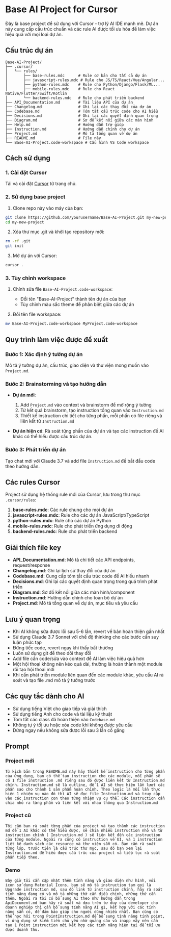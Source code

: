 # Base AI Project for Cursor

Đây là base project để sử dụng với Cursor - trợ lý AI IDE mạnh mẽ. Dự án này cung cấp cấu trúc chuẩn và các rule AI được tối ưu hóa để làm việc hiệu quả với mọi loại dự án.

## Cấu trúc dự án

```
Base-AI-Project/
├── .cursor/
│   └── rules/
│       ├── base-rules.mdc      # Rule cơ bản cho tất cả dự án
│       ├── javascript-rules.mdc # Rule cho JS/TS/React/Vue/Angular...
│       ├── python-rules.mdc    # Rule cho Python/Django/Flask/ML...
│       ├── mobile-rules.mdc    # Rule cho React Native/Flutter/Swift/Kotlin
│       └── backend-rules.mdc   # Rule cho phát triển backend
├── API_Documentation.md        # Tài liệu API của dự án
├── Changelog.md                # Ghi lại các thay đổi của dự án
├── Codebase.md                 # Tóm tắt cấu trúc code cho AI hiểu
├── Decisions.md                # Ghi lại các quyết định quan trọng
├── Diagram.md                  # Sơ đồ kết nối giữa các màn hình
├── Help.md                     # Hướng dẫn trợ giúp
├── Instruction.md              # Hướng dẫn chính cho dự án
├── Project.md                  # Mô tả tổng quan về dự án
├── README.md                   # File này
└── Base-AI-Project.code-workspace # Cấu hình VS Code workspace
```

## Cách sử dụng

### 1. Cài đặt Cursor

Tải và cài đặt [Cursor](https://cursor.sh/) từ trang chủ.

### 2. Sử dụng base project

1. Clone repo này vào máy của bạn:
```bash
git clone https://github.com/yourusername/Base-AI-Project.git my-new-project
cd my-new-project
```

2. Xóa thư mục .git và khởi tạo repository mới:
```bash
rm -rf .git
git init
```

3. Mở dự án với Cursor:
```bash
cursor .
```

### 3. Tùy chỉnh workspace

1. Chỉnh sửa file `Base-AI-Project.code-workspace`:
   - Đổi tên "Base-AI-Project" thành tên dự án của bạn
   - Tùy chỉnh màu sắc theme để phân biệt giữa các dự án

2. Đổi tên file workspace:
```bash
mv Base-AI-Project.code-workspace MyProject.code-workspace
```

## Quy trình làm việc được đề xuất

### Bước 1: Xác định ý tưởng dự án
Mô tả ý tưởng dự án, cấu trúc, giao diện và thư viện mong muốn vào `Project.md`.

### Bước 2: Brainstorming và tạo hướng dẫn
- **Dự án mới**: 
  1. Add `Project.md` vào context và brainstorm để mở rộng ý tưởng
  2. Từ kết quả brainstorm, tạo instruction tổng quan vào `Instruction.md`
  3. Thiết kế instruction chi tiết cho từng phần, mỗi phần có file riêng và liên kết từ `Instruction.md`

- **Dự án hiện có**:
  Rà soát từng phần của dự án và tạo các instruction để AI khác có thể hiểu được cấu trúc dự án.

### Bước 3: Phát triển dự án
Tạo chat mới với Claude 3.7 và add file `Instruction.md` để bắt đầu code theo hướng dẫn.

## Các rules Cursor

Project sử dụng hệ thống rule mới của Cursor, lưu trong thư mục `.cursor/rules`:

1. **base-rules.mdc**: Các rule chung cho mọi dự án
2. **javascript-rules.mdc**: Rule cho các dự án JavaScript/TypeScript
3. **python-rules.mdc**: Rule cho các dự án Python
4. **mobile-rules.mdc**: Rule cho phát triển ứng dụng di động
5. **backend-rules.mdc**: Rule cho phát triển backend

## Giải thích file key

- **API_Documentation.md**: Mô tả chi tiết các API endpoints, request/response
- **Changelog.md**: Ghi lại lịch sử thay đổi của dự án
- **Codebase.md**: Cung cấp tóm tắt cấu trúc code để AI hiểu nhanh
- **Decisions.md**: Ghi lại các quyết định quan trọng trong quá trình phát triển
- **Diagram.md**: Sơ đồ kết nối giữa các màn hình/component
- **Instruction.md**: Hướng dẫn chính cho toàn bộ dự án
- **Project.md**: Mô tả tổng quan về dự án, mục tiêu và yêu cầu

## Lưu ý quan trọng

- Khi AI không sửa được lỗi sau 5-6 lần, revert về bản hoàn thiện gần nhất
- Sử dụng Claude 3.7 Sonnet với chế độ thinking cho các bước cần suy luận phức tạp
- Đừng tiếc code, revert ngay khi thấy bất thường
- Luôn sử dụng git để theo dõi thay đổi
- Add file cần code/sửa vào context để AI làm việc hiệu quả hơn
- Một hội thoại không nên kéo quá dài, thường là hoàn thành một module rồi tạo hội thoại mới
- Khi cần phát triển module liên quan đến các module khác, yêu cầu AI rà soát và tạo file .md mô tả ý tưởng trước

## Các quy tắc dành cho AI

- Sử dụng tiếng Việt cho giao tiếp và giải thích
- Sử dụng tiếng Anh cho code và tài liệu kỹ thuật
- Tóm tắt các class đã hoàn thiện vào `Codebase.md`
- Không tự ý tối ưu hoặc xóa code khi không được yêu cầu
- Dừng ngay nếu không sửa được lỗi sau 3 lần cố gắng

## Prompt
### Project mới
```Từ kịch bản trong README.md này hãy thiết kế instruction cho từng phần của ứng dụng, bạn có thể tạo instruction cho các module, mỗi phần sẽ có 1 file instruction .md riêng sau đó được liên kết từ Instruction.md chính. Instruction.md sẽ là outline, để 1 AI sẽ thực hiện lần lượt các phần sao cho thành 1 sản phẩm hoàn chỉnh. Theo logic là mỗi lần thực hiện 1 nhiệm vụ nào đó thì AI sẽ đọc file Instruction.md và truy cập vào các instruction con theo từng nhiệm vụ cụ thể. Các instruction cần chia nhỏ ra từng phần và liên kết với nhau thông qua Instruction.md```

### Project cũ
```Tôi cần bạn rà soát từng phần của project và tạo thành các instruction md để 1 AI khác có thể hiểu được, sẽ chia nhiều instruction nhỏ và từ instruction chính ( Instruction.md ) sẽ liên kết đến các instruction của từng module. Ngoài ra cũng có instruction về UI, và 1 instruction liệt kê danh sách các resource và thư viện sẵn có. Bạn cần rà soát từng lớp, trước tiên là cấu trúc thư mục, sau đó bạn xem lại Instruction.md để hiểu được cấu trúc của project và tiếp tục rà soát phần tiếp theo.```

### Demo
```Bây giờ tôi cần cập nhật thêm tính năng và giao diện như hình, với icon sử dụng Material Icons, bạn sẽ mô tả instruction tạm gọi là Upgrade instruction md, sau đó link từ instruction chính, hãy rà soát tính năng đang có và mô tả những thứ cần điều chỉnh, những thứ cần thêm. Ngoài ra tôi có bổ sung AI theo như hướng dẫn trong ApiDocument.md bạn hãy rà soát và dựa trên tư duy của developer cho doanh nghiệp thì cần bổ sung tính năng AI gì, kết hợp với các tính năng sẵn có, để đảm bảo giúp cho người dùng nhiều nhất. Bạn cũng có thể học hỏi trong PointInstruction.md để bổ sung tính năng tính point, vì ứng dụng sẽ kiếm tiền chủ yếu nhờ quảng cáo và inapp vậy nên cần tạo 1 Point instruction mới kết hợp các tính năng hiện tại để tối ưu được doanh thu.```
